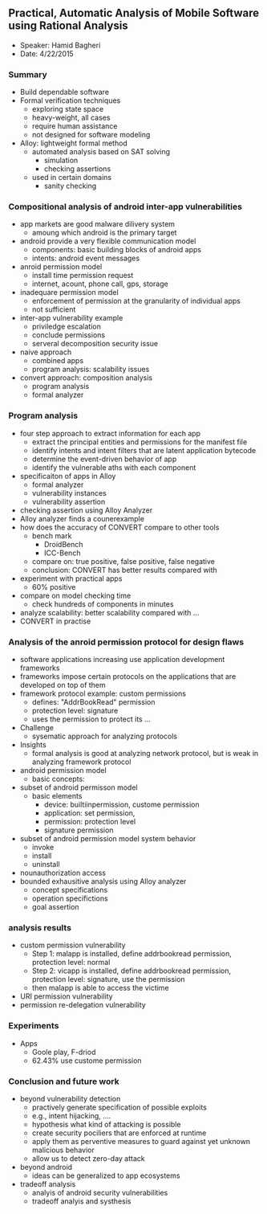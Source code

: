 ## Practical, Automatic Analysis of Mobile Software using Rational Analysis

- Speaker: Hamid Bagheri
- Date: 4/22/2015

### Summary
- Build dependable software
- Formal verification techniques
  - exploring state space
  - heavy-weight, all cases
  - require human assistance
  - not designed for software modeling
- Alloy: lightweight formal method
  - automated analysis based on SAT solving
    - simulation
    - checking assertions
  - used in certain domains
    - sanity checking 
    

### Compositional analysis of android inter-app vulnerabilities
- app markets are good malware dilivery system
  - amoung which android is the primary target
- android provide a very flexible communication model
  - components: basic building blocks of android apps
  - intents: android event messages
- anroid permission model
  - install time permission request
  - internet, acount, phone call, gps, storage
- inadequare permission model
  - enforcement of permission at the granularity of individual apps
  - not sufficient
- inter-app vulnerability example
  - priviledge escalation
  - conclude permissions
  - serveral decomposition security issue
- naive approach
  - combined apps
  - program analysis: scalability issues
- convert approach: composition analysis
  - program analysis
  - formal analyzer

### Program analysis
- four step approach to extract information for each app
  - extract the principal entities and permissions for the manifest file
  - identify intents and intent filters that are latent application bytecode
  - determine the event-driven behavior of app
  - identify the vulnerable aths with each component
- specificaiton of apps in Alloy
  - formal analyzer
  - vulnerability instances
  - vulnerability assertion
- checking assertion using Alloy Analyzer
- Alloy analyzer finds a counerexample
- how does the accuracy of CONVERT compare to other tools
  - bench mark
    - DroidBench
    - ICC-Bench
  - compare on: true positive, false positive, false negative
  - conclusion: CONVERT has better results compared with 
- experiment with practical apps
  - 60% positive
- compare on model checking time
  - check hundreds of components in minutes
- analyze scalability: better scalability compared with ...
- CONVERT in practise
  
### Analysis of the anroid permission protocol for design flaws
- software applications increasing use application development frameworks
- frameworks impose certain protocols on the applications that are developed on top of them
- framework protocol example: custom permissions
  - defines: "AddrBookRead" permission
  - protection level: signature
  - uses the permission to protect its ...
- Challenge
  - sysematic approach for analyzing protocols
- Insights
  - formal analysis is good at analyzing network protocol, but is weak in analyzing framework protocol
- android permission model
  - basic concepts: 
- subset of android permisson model 
  - basic elements
    - device: builtiinpermission, custome permission
    - application: set permission, 
    - permission: protection level
    - signature permission
- subset of android permission model system behavior
  - invoke
  - install
  - uninstall
- nounauthorization access
- bounded exhausitive analysis using Alloy analyzer
  - concept specifications
  - operation specifictions
  - goal assertion

### analysis results
- custom permission vulnerability
  - Step 1: malapp is installed, define addrbookread permission, protection level: normal
  - Step 2: vicapp is installed, define addrbookread permission, protection level: signature, use the permission 
  - then malapp is able to access the victime
- URI permission vulnerability
- permission re-delegation vulnerability

### Experiments
- Apps
  - Goole play, F-driod
  - 62.43% use custome permission

### Conclusion and future work
- beyond vulnerability detection
  - practively generate specification of possible exploits
  - e.g., intent hijacking, ....
  - hypothesis what kind of attacking is possible
  - create security pociliers that are enforced at runtime
  - apply them as perventive measures to guard against yet unknown malicious behavior
  - allow us to detect zero-day attack
- beyond android
  - ideas can be generalized to app ecosystems
- tradeoff analysis
  - analyis of android security vulnerabilities
  - tradeoff analyis and systhesis
  
